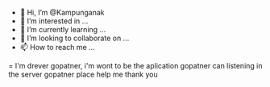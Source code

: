 - 👋 Hi, I’m @Kampunganak
- 👀 I’m interested in ...
- 🌱 I’m currently learning ...
- 💞️ I’m looking to collaborate on ...
- 📫 How to reach me ...

<!---
Kampunganak/Kampunganak is a ✨ special ✨ repository because its `README.md` (this file) appears on your GitHub profile.
You can click the Preview link to take a look at your changes.
--->
= I'm drever gopatner, i'm wont to be the aplication gopatner can listening in the server gopatner place help me thank you 

